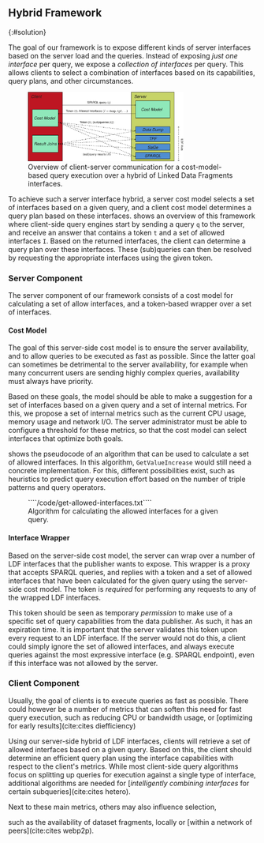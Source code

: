 ## Hybrid Framework
{:#solution}

The goal of our framework
is to expose different kinds of server interfaces
based on the server load and the queries.
Instead of exposing *just one interface* per query,
we expose a *collection of interfaces* per query.
This allows clients to select a combination of interfaces
based on its capabilities, query plans, and other circumstances.

<figure id="figure-solution">
<img src="img/hybrid-querying.svg" alt="[Hybrid Linked Data Fragments]" style="height: 10em">
<figcaption markdown="block">
Overview of client-server communication for a cost-model-based query execution over a hybrid of Linked Data Fragments interfaces.
</figcaption>
</figure>

To achieve such a server interface hybrid,
a server cost model selects a set of interfaces based on a given query,
and a client cost model determines a query plan based on these interfaces.
[](#figure-solution) shows an overview of this framework
where client-side query engines start by sending a query `q` to the server,
and receive an answer that contains a token `t` and a set of allowed interfaces `I`.
Based on the returned interfaces,
the client can determine a query plan over these interfaces.
These (sub)queries can then be resolved by requesting the appropriate interfaces using the given token.

### Server Component

The server component of our framework consists of
a cost model for calculating a set of allow interfaces,
and a token-based wrapper over a set of interfaces.

#### Cost Model

The goal of this server-side cost model is to ensure the server availability,
and to allow queries to be executed as fast as possible.
Since the latter goal can sometimes be detrimental to the server availability,
for example when many concurrent users are sending highly complex queries,
availability must always have priority.

Based on these goals, the model should be able to make a suggestion for a set of interfaces
based on a given query and a set of internal metrics.
For this, we propose a set of internal metrics such as the current CPU usage, memory usage and network I/O.
The server administrator must be able to configure a threshold for these metrics,
so that the cost model can select interfaces that optimize both goals.

[](#algorithm-get-allowed-interfaces) shows the pseudocode of an algorithm
that can be used to calculate a set of allowed interfaces.
In this algorithm, `GetValueIncrease` would still need a concrete implementation.
For this, different possibilities exist,
such as heuristics to predict query execution effort based on the number of triple patterns and query operators.
<!--For each incoming query `q`,
the algorithm iterates over all available interfaces, and all metrics.
For each metric, the expected metric value increase is calculated
for the given query using `CalculateMetricIncrease(q, metric)`.
If when adding this value to the current metric's value does not exceed the maximum allowed metric value,
then the loop continues.
If all metrics pass for a given interface,
then an interface is considered an *allowed interface*.-->

<figure id="algorithm-get-allowed-interfaces" class="listing">
````/code/get-allowed-interfaces.txt````
<figcaption markdown="block">
Algorithm for calculating the allowed interfaces for a given query.
</figcaption>
</figure>

<!--Based on our algorithm, the `CalculateMetricIncrease` still needs a concrete implementation.
For this, different possibilities exist.
For instance, heuristics for query complexity can be used to estimate metric value increases,
such as query string length, the depth of the basic graph patterns or the used query operators.
Furthermore, other implementations may be based on query log analysis,
where models could be based on machine learning techniques.-->

#### Interface Wrapper

Based on the server-side cost model,
the server can wrap over a number of LDF interfaces
that the publisher wants to expose.
This wrapper is a proxy that accepts SPARQL queries,
and replies with a token and a set of allowed interfaces
that have been calculated for the given query using the server-side cost model.
The token is *required* for performing any requests to any of the wrapped LDF interfaces.

This token should be seen as temporary *permission*
to make use of a specific set of query capabilities from the data publisher.
As such, it has an expiration time.
It is important that the server validates this token upon every request to an LDF interface.
If the server would not do this,
a client could simply ignore the set of allowed interfaces,
and always execute queries against the most expressive interface (e.g. SPARQL endpoint),
even if this interface was not allowed by the server.

<!--Optionally, the server could keep track of token usages
to check whether or not the client does indeed use it
to execute the query it got permission for, and nothing more.
Since keeping track of this token usage could require significant server effort,
simpler heuristics could be used,
such as limiting the temporal validity of a token to the estimated execution time.-->

<!--An optional enhancement of the server could be to directly
reply with a SPARQL query response
if the only allowed server was a SPARQL endpoint,
because the client will be likely to make such a subsequent request.-->

### Client Component

Usually, the goal of clients is to execute queries as fast as possible.
There could however be a number of metrics that can soften this need for fast query execution,
such as reducing CPU or bandwidth usage, or [optimizing for early results](cite:cites diefficiency)

Using our server-side hybrid of LDF interfaces,
clients will retrieve a set of allowed interfaces based on a given query.
Based on this, the client should determine an efficient query plan
using the interface capabilities with respect to the client's metrics.
While most client-side query algorithms focus on splitting up queries for execution against a single type of interface,
additional algorithms are needed for [*intelligently combining interfaces* for certain subqueries](cite:cites hetero).

Next to these main metrics, others may also influence selection,
<!--For example, if the client will execute *many* queries against the same dataset,
then it can become more efficient to download the full dataset dump.-->
such as the availability of dataset fragments, locally or [within a network of peers](cite:cites webp2p).
